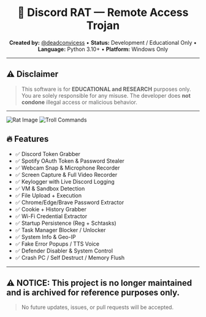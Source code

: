 
<h1 align="center">🐀 Discord RAT — Remote Access Trojan</h1>

<p align="center">
  <strong>Created by:</strong> <a href="https://github.com/deadconvicess">@deadconvicess</a> •
  <strong>Status:</strong> Development / Educational Only •
  <strong>Language:</strong> Python 3.10+ •
  <strong>Platform:</strong> Windows Only
</p>

---
## ⚠️ Disclaimer
> This software is for **EDUCATIONAL and RESEARCH** purposes only.  
> You are solely responsible for any misuse. The developer does **not condone** illegal access or malicious behavior.
---

![Rat Image](https://github.com/user-attachments/assets/04c23c37-129e-49c3-b2a7-ef1c67f05a47)
![Troll Commands](https://github.com/user-attachments/assets/d177858e-5292-4fff-9ba0-1be4a02deabd)
## 🔥 Features

- ✅ Discord Token Grabber  
- ✅ Spotify OAuth Token & Password Stealer  
- ✅ Webcam Snap & Microphone Recorder  
- ✅ Screen Capture & Full Video Recorder  
- ✅ Keylogger with Live Discord Logging  
- ✅ VM & Sandbox Detection  
- ✅ File Upload + Execution  
- ✅ Chrome/Edge/Brave Password Extractor  
- ✅ Cookie + History Grabber  
- ✅ Wi-Fi Credential Extractor  
- ✅ Startup Persistence (Reg + Schtasks)  
- ✅ Task Manager Blocker / Unlocker  
- ✅ System Info & Geo-IP  
- ✅ Fake Error Popups / TTS Voice  
- ✅ Defender Disabler & System Control  
- ✅ Crash PC / Self Destruct / Memory Flush
---

## ⚠️ **NOTICE:** This project is no longer maintained and is archived for reference purposes only.  
> No future updates, issues, or pull requests will be accepted.
